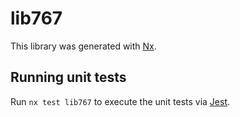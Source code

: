 # lib767

This library was generated with [Nx](https://nx.dev).

## Running unit tests

Run `nx test lib767` to execute the unit tests via [Jest](https://jestjs.io).
